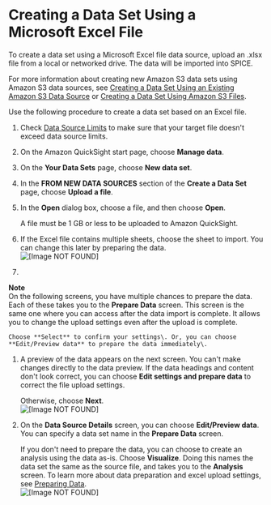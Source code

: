 # Creating a Data Set Using a Microsoft Excel File<a name="create-a-data-set-excel"></a>

To create a data set using a Microsoft Excel file data source, upload an \.xlsx file from a local or networked drive\. The data will be imported into SPICE\.

 For more information about creating new Amazon S3 data sets using Amazon S3 data sources, see [Creating a Data Set Using an Existing Amazon S3 Data Source](create-a-data-set-existing.md#create-a-data-set-existing-s3) or [Creating a Data Set Using Amazon S3 Files](create-a-data-set-s3.md)\. 

Use the following procedure to create a data set based on an Excel file\. 

1. Check [Data Source Limits](data-source-limits.md) to make sure that your target file doesn't exceed data source limits\.

1. On the Amazon QuickSight start page, choose **Manage data**\.

1. On the **Your Data Sets** page, choose **New data set**\.

1. In the **FROM NEW DATA SOURCES** section of the **Create a Data Set** page, choose **Upload a file**\.

1. In the **Open** dialog box, choose a file, and then choose **Open**\.

   A file must be 1 GB or less to be uploaded to Amazon QuickSight\.

1. If the Excel file contains multiple sheets, choose the sheet to import\. You can change this later by preparing the data\.   
![\[Image NOT FOUND\]](http://docs.aws.amazon.com/quicksight/latest/user/images/choose-sheet.png)

1. 
**Note**  
On the following screens, you have multiple chances to prepare the data\. Each of these takes you to the **Prepare Data** screen\. This screen is the same one where you can access after the data import is complete\. It allows you to change the upload settings even after the upload is complete\.

    Choose **Select** to confirm your settings\. Or, you can choose **Edit/Preview data** to prepare the data immediately\.

1. A preview of the data appears on the next screen\. You can't make changes directly to the data preview\. If the data headings and content don't look correct, you can choose **Edit settings and prepare data** to correct the file upload settings\. 

   Otherwise, choose **Next**\.  
![\[Image NOT FOUND\]](http://docs.aws.amazon.com/quicksight/latest/user/images/correct-settings.png)

1. On the **Data Source Details** screen, you can choose **Edit/Preview data**\. You can specify a data set name in the **Prepare Data** screen\. 

    If you don't need to prepare the data, you can choose to create an analysis using the data as\-is\. Choose **Visualize**\. Doing this names the data set the same as the source file, and takes you to the **Analysis** screen\. To learn more about data preparation and excel upload settings, see [Preparing Data](preparing-data.md)\.  
![\[Image NOT FOUND\]](http://docs.aws.amazon.com/quicksight/latest/user/images/finish-excel.png)